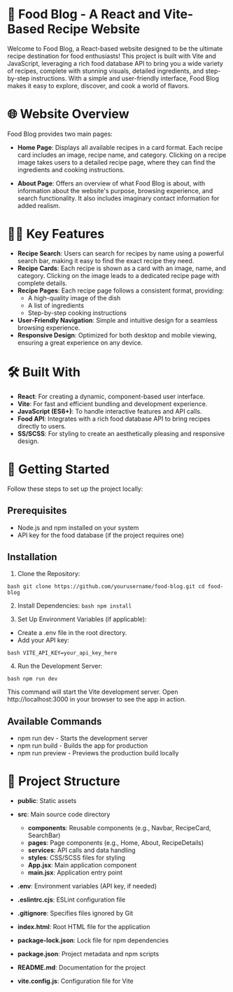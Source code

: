 # 🍲 Food Blog - A React and Vite-Based Recipe Website

Welcome to Food Blog, a React-based website designed to be the ultimate recipe destination for food enthusiasts! This project is built with Vite and JavaScript, leveraging a rich food database API to bring you a wide variety of recipes, complete with stunning visuals, detailed ingredients, and step-by-step instructions. With a simple and user-friendly interface, Food Blog makes it easy to explore, discover, and cook a world of flavors.

# 🌐 Website Overview
Food Blog provides two main pages:

- **Home Page**: Displays all available recipes in a card format. Each recipe card includes an image, recipe name, and category. Clicking on a recipe image takes users to a detailed recipe page, where they can find the ingredients and cooking instructions.

- **About Page**: Offers an overview of what Food Blog is about, with information about the website's purpose, browsing experience, and search functionality. It also includes imaginary contact information for added realism.

# 🧑‍🍳 Key Features
- **Recipe Search**: Users can search for recipes by name using a powerful search bar, making it easy to find the exact recipe they need.
- **Recipe Cards**: Each recipe is shown as a card with an image, name, and category. Clicking on the image leads to a dedicated recipe page with complete details.
- **Recipe Pages**: Each recipe page follows a consistent format, providing:
   - A high-quality image of the dish
   - A list of ingredients
   - Step-by-step cooking instructions
- **User-Friendly Navigation**: Simple and intuitive design for a seamless browsing experience.
- **Responsive Design**: Optimized for both desktop and mobile viewing, ensuring a great experience on any device.

# 🛠️ Built With
- **React**: For creating a dynamic, component-based user interface.
- **Vite**: For fast and efficient bundling and development experience.
- **JavaScript (ES6+)**: To handle interactive features and API calls.
- **Food API**: Integrates with a rich food database API to bring recipes directly to users.
- **SS/SCSS**: For styling to create an aesthetically pleasing and responsive design.

# 🚀 Getting Started
Follow these steps to set up the project locally:

## Prerequisites
- Node.js and npm installed on your system
- API key for the food database (if the project requires one)
  
## Installation

1. Clone the Repository:

``bash
git clone https://github.com/yourusername/food-blog.git
cd food-blog
``

2. Install Dependencies:
`bash
npm install
`

3. Set Up Environment Variables (if applicable):
- Create a .env file in the root directory.
- Add your API key:
  
`bash
VITE_API_KEY=your_api_key_here
`

4. Run the Development Server:

`bash
npm run dev
`

This command will start the Vite development server. Open http://localhost:3000 in your browser to see the app in action.

## Available Commands
- npm run dev - Starts the development server
- npm run build - Builds the app for production
- npm run preview - Previews the production build locally

# 📂 Project Structure

- **public**: Static assets

- **src**: Main source code directory
  - **components**: Reusable components (e.g., Navbar, RecipeCard, SearchBar)
  - **pages**: Page components (e.g., Home, About, RecipeDetails)
  - **services**: API calls and data handling
  - **styles**: CSS/SCSS files for styling
  - **App.jsx**: Main application component
  - **main.jsx**: Application entry point

- **.env**: Environment variables (API key, if needed)
- **.eslintrc.cjs**: ESLint configuration file
- **.gitignore**: Specifies files ignored by Git
- **index.html**: Root HTML file for the application
- **package-lock.json**: Lock file for npm dependencies
- **package.json**: Project metadata and npm scripts
- **README.md**: Documentation for the project
- **vite.config.js**: Configuration file for Vite
